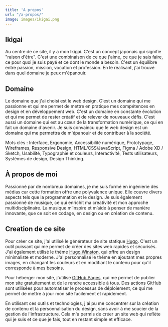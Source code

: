 ```yaml
---
title: 'A propos'
url: "/a-propos/"
image: images/ikigai.png
---
```


## **Ikigai**

Au centre de ce site, il y a mon Ikigai. C'est un concept japonais qui signifie "raison d'être". C'est une combinaison de ce que j'aime, ce que je sais faire, ce pour quoi je suis payé et ce dont le monde a besoin. C'est un équilibre entre passion, mission, vocation et profession. En le réalisant, j'ai trouvé dans quel domaine je peux m'épanouir.

## **Domaine**

Le domaine que j'ai choisi est le web design. C'est un domaine qui me passionne et qui me permet de mettre en pratique mes compétences en design et en développement web. C'est un domaine en constante évolution et qui me permet de rester créatif et de relever de nouveaux défis. C'est aussi un domaine qui est au cœur de la transformation numérique, ce qui en fait un domaine d'avenir. Je suis convaincu que le web design est un domaine qui me permettra de m'épanouir et de contribuer à la société.

Mots clés : Interface, Ergonomie, Accessibilité numérique, Prototypage, Wireframes, Responsive Design, HTML/CSS/JavaScript, Figma / Adobe XD / Sketch, Usabilité, Typographie et couleurs, Interactivité, Tests utilisateurs, Systèmes de design, Design Thinking.

## **À propos de moi**

Passionné par de nombreux domaines, je me suis formé en ingénierie des médias car cette formation offre une polyvalence unique. Elle couvre divers aspects tels que la programmation et le design.
Je suis également passionné de musique, ce qui enrichit ma créativité et mon approche multidisciplinaire. La musique m’inspire et m’aide à penser de manière innovante, que ce soit en codage, en design ou en création de contenu.

## **Creation de ce site**

Pour créer ce site, j'ai utilisé le générateur de site statique [Hugo](https://gohugo.io/). C'est un outil puissant qui me permet de créer des sites web rapides et sécurisés. J'ai également utilisé le thème [Hugo Winston](https://themes.gohugo.io/themes/hugo-winston-theme/), qui offre un design minimaliste et moderne. J'ai personnalisé le thème en ajoutant mes propres images, en changant les couleurs et en modifiant le contenu pour qu'il corresponde à mes besoins.

Pour héberger mon site, j'utilise [GitHub Pages](https://pages.github.com/), qui me permet de publier mon site gratuitement et de le rendre accessible à tous. Des actions GitHub sont utilisées pour automatiser le processus de déploiement, ce qui me permet de mettre à jour mon site facilement et rapidement.

En utilisant ces outils et technologies, j'ai pu me concentrer sur la création de contenu et la personnalisation du design, sans avoir à me soucier de la gestion de l'infrastructure. Cela m'a permis de créer un site web qui reflète qui je suis et ce que je fais, tout en restant simple et efficace.
